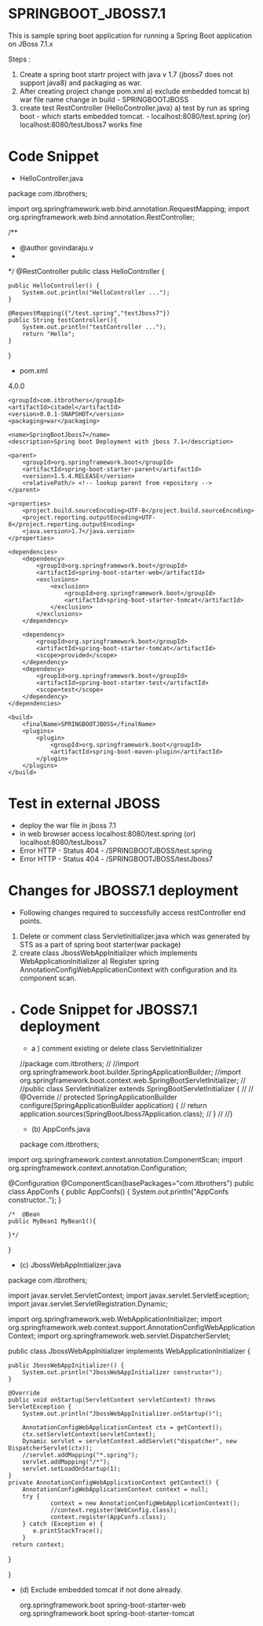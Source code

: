 # SPRINGBOOT_JBOSS7.1


This is sample spring boot application for running a Spring Boot application on JBoss 7.1.x

Steps :
1. Create a spring boot startr project with java v 1.7 (jboss7 does not support java8) and packaging as war.
2. After creating project change pom.xml
	a) exclude embedded tomcat
	b) war file name change in build - <finalName>SPRINGBOOTJBOSS</finalName> 
3. create test RestController (HelloController.java)
	a)  test by run as spring boot 
		- which starts embedded tomcat.
		- localhost:8080/test.spring (or) localhost:8080/testJboss7 works fine


# Code Snippet

- HelloController.java

package com.itbrothers;


import org.springframework.web.bind.annotation.RequestMapping;
import org.springframework.web.bind.annotation.RestController;

/**
 * @author govindaraju.v
 *
 */
@RestController
public class HelloController {

	public HelloController() {
		System.out.println("HelloController ...");
	}
	
	@RequestMapping({"/test.spring","testJboss7"})
	public String testController(){
		System.out.println("testController ...");
		return "Hello";
	}
	
}

- pom.xml

<?xml version="1.0" encoding="UTF-8"?>
<project xmlns="http://maven.apache.org/POM/4.0.0" xmlns:xsi="http://www.w3.org/2001/XMLSchema-instance"
	xsi:schemaLocation="http://maven.apache.org/POM/4.0.0 http://maven.apache.org/xsd/maven-4.0.0.xsd">
	<modelVersion>4.0.0</modelVersion>

	<groupId>com.itbrothers</groupId>
	<artifactId>citadel</artifactId>
	<version>0.0.1-SNAPSHOT</version>
	<packaging>war</packaging>

	<name>SpringBootJboss7</name>
	<description>Spring boot Deployment with jboss 7.1</description>

	<parent>
		<groupId>org.springframework.boot</groupId>
		<artifactId>spring-boot-starter-parent</artifactId>
		<version>1.5.4.RELEASE</version>
		<relativePath/> <!-- lookup parent from repository -->
	</parent>

	<properties>
		<project.build.sourceEncoding>UTF-8</project.build.sourceEncoding>
		<project.reporting.outputEncoding>UTF-8</project.reporting.outputEncoding>
		<java.version>1.7</java.version>
	</properties>

	<dependencies>
		<dependency>
			<groupId>org.springframework.boot</groupId>
			<artifactId>spring-boot-starter-web</artifactId>
			<exclusions>
				<exclusion>
					<groupId>org.springframework.boot</groupId>
					<artifactId>spring-boot-starter-tomcat</artifactId>
				</exclusion>
			</exclusions>
		</dependency>

		<dependency>
			<groupId>org.springframework.boot</groupId>
			<artifactId>spring-boot-starter-tomcat</artifactId>
			<scope>provided</scope>
		</dependency>
		<dependency>
			<groupId>org.springframework.boot</groupId>
			<artifactId>spring-boot-starter-test</artifactId>
			<scope>test</scope>
		</dependency>
	</dependencies>

	<build>
		<finalName>SPRINGBOOTJBOSS</finalName>
		<plugins>
			<plugin>
				<groupId>org.springframework.boot</groupId>
				<artifactId>spring-boot-maven-plugin</artifactId>
			</plugin>
		</plugins>
	</build>


</project>

# Test in external JBOSS
 - 	deploy the war file in jboss 7.1 
 - in web browser access localhost:8080/test.spring (or) localhost:8080/testJboss7
 - Error HTTP - Status 404 - /SPRINGBOOTJBOSS/test.spring 
 - Error HTTP - Status 404 - /SPRINGBOOTJBOSS/testJboss7

# Changes for JBOSS7.1 deployment

- Following changes required to successfully access restController end points.

 1) Delete or comment class ServletInitializer.java which was generated by STS as a part of spring boot starter(war package)
 2) create class JbossWebAppInitializer which implements WebApplicationInitializer
 		a) Register spring AnnotationConfigWebApplicationContext with configuration and its component scan.
 		
 - # Code Snippet for JBOSS7.1 deployment

   - a ) comment existing or delete class ServletInitializer
   
   //package com.itbrothers;
//
//import org.springframework.boot.builder.SpringApplicationBuilder;
//import org.springframework.boot.context.web.SpringBootServletInitializer;
//
//public class ServletInitializer extends SpringBootServletInitializer {
//
//	@Override
//	protected SpringApplicationBuilder configure(SpringApplicationBuilder application) {
//		return application.sources(SpringBootJboss7Application.class);
//	}
//
//}
   
   
   
   - (b) AppConfs.java 
   
   package com.itbrothers;

import org.springframework.context.annotation.ComponentScan;
import org.springframework.context.annotation.Configuration;

@Configuration
@ComponentScan(basePackages="com.itbrothers")
public class AppConfs {
	public AppConfs() {
		System.out.println("AppConfs constructor..");
	}

	/*	@Bean
	public MyBean1 MyBean1(){
		
	}*/
}
   
    
   - (c) JbossWebAppInitializer.java
   
package com.itbrothers;

import javax.servlet.ServletContext;
import javax.servlet.ServletException;
import javax.servlet.ServletRegistration.Dynamic;

import org.springframework.web.WebApplicationInitializer;
import org.springframework.web.context.support.AnnotationConfigWebApplicationContext;
import org.springframework.web.servlet.DispatcherServlet;

public class JbossWebAppInitializer implements WebApplicationInitializer {

	public JbossWebAppInitializer() {
		System.out.println("JbossWebAppInitializer constructor");
	}
	
	@Override
	public void onStartup(ServletContext servletContext) throws ServletException {
		System.out.println("JbossWebAppInitializer.onStartup()");
		
        AnnotationConfigWebApplicationContext ctx = getContext();
        ctx.setServletContext(servletContext);
        Dynamic servlet = servletContext.addServlet("dispatcher", new DispatcherServlet(ctx));
        //servlet.addMapping("*.spring");
        servlet.addMapping("/*");
        servlet.setLoadOnStartup(1);
	}
	private AnnotationConfigWebApplicationContext getContext() {
        AnnotationConfigWebApplicationContext context = null;
        try {
                context = new AnnotationConfigWebApplicationContext();
                //context.register(WebConfig.class);
                context.register(AppConfs.class);
        } catch (Exception e) {
     	   e.printStackTrace();
        }
     return context;
 }

}
   
   - (d) Exclude embedded tomcat if not done already.
   
   		<dependency>
			<groupId>org.springframework.boot</groupId>
			<artifactId>spring-boot-starter-web</artifactId>
			<exclusions>
				<exclusion>
					<groupId>org.springframework.boot</groupId>
					<artifactId>spring-boot-starter-tomcat</artifactId>
				</exclusion>
			</exclusions>
		</dependency>
   
   
   	

